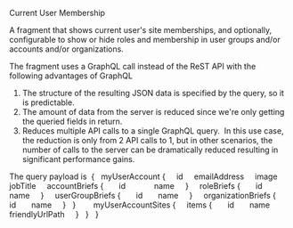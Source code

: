 Current User Membership 

A fragment that shows current user's site memberships, and optionally, configurable to show or hide roles and membership in user groups and/or accounts and/or organizations.

The fragment uses a GraphQL call instead of the ReST API with the following advantages of GraphQL

1. The structure of the resulting JSON data is specified by the query, so it is predictable.
2. The amount of data from the server is reduced since we're only getting the queried fields in return.
3. Reduces multiple API calls to a single GraphQL query.  In this use case, the reduction is only from 2 API calls to 1, but in other scenarios, the number of calls to the server can be dramatically reduced resulting in significant performance gains.

The query payload is 
{
  myUserAccount {
    id
    emailAddress
    image
    jobTitle
    accountBriefs {
      id
            name
    }
    roleBriefs {
      id
      name
    }
    userGroupBriefs {
      id
      name
    }
    organizationBriefs {
      id
      name
    }
  }
    
  myUserAccountSites {
    items {
      id
      name
      friendlyUrlPath
    }
  }  
}
